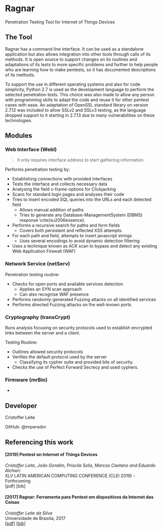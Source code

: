 # Ragnar
Penetration Testing Tool for Internet of Things Devices

## The Tool
Ragnar has a command line interface. It can be used as a standalone application but also allows integration into other tools through calls of its methods. It is open source to support changes on its routines and adaptations of its tests to more specific problems and further to help people who are learning how to make pentests, so it has documented descriptions of its methods. 

To support the use in different operating systems and also for code simplicity, Python 2.7 is used as the development language to perform the selected penetration tests. This choice was also made to allow any person with programming skills to adapt the code and reuse it for other pentest cases with ease. An adaptation of OpenSSL standard library on version 2.7.12 was included to allow SSLv2 and SSLv3 testing, as the language dropped support to it starting in 2.7.13 due to many vulnerabilities on these technologies.


## Modules
### Web Interface (WebI)
 > It only requires interface address to start gathering information.
 
Performs penetration testing by:
 - Establishing connections with provided interfaces
 - Tests the interface and collects necessary data
 - Analysing the field x-frame-options for Clickjacking
 - Scans for standard login pages and analyses their code
 - Tries to insert encoded SQL queries into the URLs and each detected field
   - Allows manual addition of paths 
   - Tries to generate any Database-ManagementSystem (DBMS) response \cite{su2006essence}.
 - Performs a recursive search for paths and form fields
   - Covers both persistent and reflected XSS attempts.
 - For each path and field, attempts to insert javascript strings
   - Uses several encodings to avoid dynamic detection filtering
 - Uses a technique known as ACK scan to bypass and detect any existing Web Application Firewall (WAF)

### Network Service (netServ)

Penetration testing routine: 
 - Checks for open ports and available services detection
   - Applies an SYN scan approach 
   - Can also recognise WAF presence
 - Performs randomly-generated Fuzzing attacks on all identified services 
 - Performs directed Fuzzing attacks on the well-known ports

### Cryptography (transCrypt)
Runs analysis focusing on security protocols used to establish encrypted links between the server and a client.

Testing Routine:
 - Outlines allowed security protocols
 - Verifies the default protocol used by the server
   - Classifying its cypher suite and provided bits of security. 
 - Checks the use of Perfect Forward Secrecy and used cyphers.

### Firmware (mrBin)

-

## Developer
Cristoffer Leite

GitHub: @imperador

## Referencing this work

#### \[2019\] Pentest on Internet of Things Devices
*Cristoffer Leite, João Gondim, Priscila Solis, Marcos Caetano and Eduardo Alchieri*
<br/> XLV LATIN AMERICAN COMPUTING CONFERENCE (CLEI 2019) - Forthcoming
<br/>\[pdf\] \[bib\]

#### \[2017\] Ragnar: Ferramenta para Pentest em dispositivos da Internet das Coisas
*Cristoffer Leite da Silva*
<br/> Universidade de Brasılia, 2017
<br/>[\[pdf\]](http://bdm.unb.br/bitstream/10483/19824/1/2017_CristofferLeiteDaSilva_tcc.pdf) [\[bib\]](https://scholar.googleusercontent.com/scholar.bib?q=info:lG_ooNfSqbwJ:scholar.google.com/&output=citation&scisdr=CgUlVyY-ELOVlr6fYlU:AAGBfm0AAAAAXViaelVmK9mBsGQzZdsV-iIQ_rHxUHbE&scisig=AAGBfm0AAAAAXViaensdpZkUm5jHk_Zt6pp8fkqwfAjS&scisf=4&ct=citation&cd=-1&hl=en&scfhb=1)
